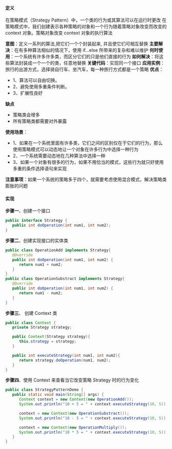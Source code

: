 #### 定义
在策略模式（Strategy Pattern）中，一个类的行为或其算法可以在运行时更改
在策略模式中，我们创建表示各种策略的对象和一个行为随着策略对象改变而改变的 context 对象。策略对象改变 context 对象的执行算法

**意图**：定义一系列的算法,把它们一个个封装起来, 并且使它们可相互替换
**主要解决**：在有多种算法相似的情况下，使用 if...else 所带来的复杂和难以维护
**何时使用**：一个系统有许多许多类，而区分它们的只是他们直接的行为
**如何解决**：将这些算法封装成一个一个的类，任意地替换
**关键代码**：实现同一个接口
**应用实例**：旅行的出游方式，选择骑自行车、坐汽车，每一种旅行方式都是一个策略
**优点**：
- 1、算法可以自由切换。
- 2、避免使用多重条件判断。
- 3、扩展性良好

**缺点**
- 策略类会增多
- 所有策略类都需要对外暴露

**使用场景**：
- 1、如果在一个系统里面有许多类，它们之间的区别仅在于它们的行为，那么使用策略模式可以动态地让一个对象在许多行为中选择一种行为
- 2、一个系统需要动态地在几种算法中选择一种
- 3、如果一个对象有很多的行为，如果不用恰当的模式，这些行为就只好使用多重的条件选择语句来实现

**注意事项**：如果一个系统的策略多于四个，就需要考虑使用混合模式，解决策略类膨胀的问题

#### 实现
**步骤一**、创建一个接口
```java
public interface Strategy {
   public int doOperation(int num1, int num2);
}
```
**步骤二**、创建实现接口的实体类
```java
public class OperationAdd implements Strategy{
   @Override
   public int doOperation(int num1, int num2) {
      return num1 + num2;
   }
}
public class OperationSubstract implements Strategy{
   @Override
   public int doOperation(int num1, int num2) {
      return num1 - num2;
   }
}
```
**步骤三**、 创建 Context 类
```java
public class Context {
   private Strategy strategy;

   public Context(Strategy strategy){
      this.strategy = strategy;
   }

   public int executeStrategy(int num1, int num2){
      return strategy.doOperation(num1, num2);
   }
}
```
**步骤四**、使用 Context 来查看当它改变策略 Strategy 时的行为变化
```java
public class StrategyPatternDemo {
   public static void main(String[] args) {
      Context context = new Context(new OperationAdd());
      System.out.println("10 + 5 = " + context.executeStrategy(10, 5));

      context = new Context(new OperationSubstract());
      System.out.println("10 - 5 = " + context.executeStrategy(10, 5));

      context = new Context(new OperationMultiply());
      System.out.println("10 * 5 = " + context.executeStrategy(10, 5));
   }
}
```
